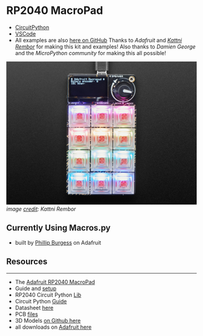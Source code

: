 # RP2040 MacroPad

- [CircuitPython](https://circuitpython.org/) 
- [VSCode](https://code.visualstudio.com/)
- All examples are also [here on GitHub](https://github.com/adafruit/Adafruit_CircuitPython_MacroPad)
 Thanks to *Adafruit* and [*Kattni Rembor*](https://github.com/sponsors/kattni) for making this kit and examples!
 Also thanks to *Damien George* and the *MicroPython community* for making this all possible!

![Image showing the Macropad from top down. It has 12 rgb buttons with a small OLED screen and a rotary switch. It glows with led lights in a rainbow of colors.](\docs\adafruit_products_MacroPad_top_glow.jpg) 
*image [credit](https://learn.adafruit.com/adafruit-macropad-rp2040):  Kattni Rembor*

## Currently Using Macros.py

- built by [Phillip Burgess](https://learn.adafruit.com/macropad-hotkeys/project-code) on Adafruit

## Resources
---

- The [Adafruit RP2040 MacroPad](https://learn.adafruit.com/adafruit-macropad-rp2040)
- Guide and [setup](https://learn.adafruit.com/adafruit-macropad-rp2040)
- RP2040 Circuit Python [Lib](https://circuitpython.org/board/adafruit_macropad_rp2040/)
- Circuit Python [Guide](https://learn.adafruit.com/welcome-to-circuitpython/installing-circuitpython)
- Datasheet [here](https://datasheets.raspberrypi.com/rp2040/rp2040-datasheet.pdf)
- PCB [files](https://github.com/adafruit/Adafruit-MacroPad-RP2040-PCB)
- 3D Models [on Github here](https://github.com/adafruit/Adafruit_CAD_Parts/tree/main/5128%20MacroPad%20RP2040%20Kit)
- all downloads on [Adafruit here](https://learn.adafruit.com/adafruit-macropad-rp2040/downloads)